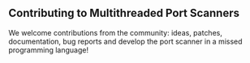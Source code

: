 ## Contributing to Multithreaded Port Scanners

We welcome contributions from the community: ideas, patches, documentation, bug reports and develop the port scanner in a missed programming language!
